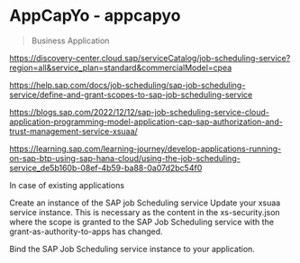# AppCapYo - appcapyo
> Business Application

<https://discovery-center.cloud.sap/serviceCatalog/job-scheduling-service?region=all&service_plan=standard&commercialModel=cpea>


<https://help.sap.com/docs/job-scheduling/sap-job-scheduling-service/define-and-grant-scopes-to-sap-job-scheduling-service>

<https://blogs.sap.com/2022/12/12/sap-job-scheduling-service-cloud-application-programming-model-application-cap-sap-authorization-and-trust-management-service-xsuaa/>

<https://learning.sap.com/learning-journey/develop-applications-running-on-sap-btp-using-sap-hana-cloud/using-the-job-scheduling-service_de5b160b-08ef-4b59-ba88-0a07d2bc54f0>


In case of existing applications

Create an instance of the SAP job Scheduling service
Update your xsuaa service instance.
This is necessary as the content in the xs-security.json where the scope is granted to the SAP Job Scheduling service with the grant-as-authority-to-apps has changed.

Bind the SAP Job Scheduling service instance to your application.
